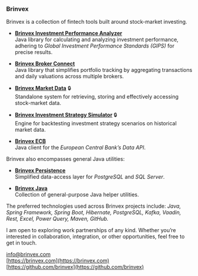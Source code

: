 ### Brinvex

Brinvex is a collection of fintech tools built around stock-market investing.

- **[Brinvex Investment Performance Analyzer](https://github.com/brinvex/brinvex-investperf)**  
  Java library for calculating and analyzing investment performance, adhering to 
  _Global Investment Performance Standards (GIPS)_ for precise results.

- **[Brinvex Broker Connect](https://github.com/brinvex/brinvex-brokercon)**  
  Java library that simplifies portfolio tracking by aggregating
  transactions and daily valuations across multiple brokers.

- **[Brinvex Market Data](https://github.com/brinvex/)** 🔒   
  Standalone system for retrieving, storing and effectively accessing stock-market data.

- **[Brinvex Investment Strategy Simulator](https://github.com/brinvex/)** 🔒  
  Engine for backtesting investment strategy scenarios on historical market data.

- **[Brinvex ECB](https://github.com/brinvex/brinvex-ecb)**  
  Java client for the _European Central Bank’s Data API_.
  
Brinvex also encompasses general Java utilities:

- **[Brinvex Persistence](https://github.com/brinvex/brinvex-persistence)**  
  Simplified data-access layer for _PostgreSQL_ and _SQL Server_.

- **[Brinvex Java](https://github.com/brinvex/brinvex-java)**  
  Collection of general-purpose Java helper utilities.

The preferred technologies used across Brinvex projects include: _Java, Spring Framework, Spring Boot, Hibernate, PostgreSQL, Kafka, Vaadin, Rest, Excel, Power Query, Maven, GitHub._

I am open to exploring work partnerships of any kind. Whether you’re interested in collaboration, integration, or other opportunities, feel free to get in touch.

[info@brinvex.com](mailto:info@brinvex.com)
<br/>[https://brinvex.com](https://brinvex.com)
<br/>[https://github.com/brinvex](https://github.com/brinvex)

